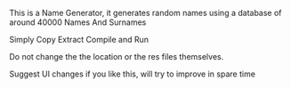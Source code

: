 This is a Name Generator, it generates random names using a database of around 40000 Names And Surnames

Simply Copy Extract Compile and Run

Do not change the the location or the res files themselves.

Suggest UI changes if you like this, will try to improve in spare time
